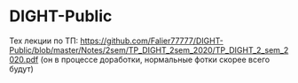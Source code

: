 # DIGHT-Public
Тех лекции по ТП: https://github.com/Falier77777/DIGHT-Public/blob/master/Notes/2sem/TP_DIGHT_2sem_2020/TP_DIGHT_2_sem_2020.pdf
(он в процессе доработки, нормальные фотки скорее всего будут)
